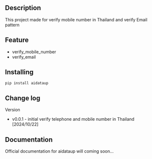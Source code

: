 Description 
-------------
 This project made for verify mobile number in Thailand and verify Email pattern

Feature 
-------------
- verify_mobile_number
- verify_email

Installing
----------
    pip install aidataup

Change log 
-------------
Version
- v0.0.1 - initial verify telephone and mobile number in Thailand [2024/10/22]

Documentation
-------------
Official documentation for aidataup will coming soon...


